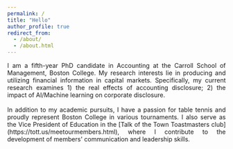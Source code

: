 ```yaml
---
permalink: /
title: "Hello"
author_profile: true
redirect_from: 
  - /about/
  - /about.html
---
```


<div style="text-align: justify">I am a fifth-year PhD candidate in Accounting at the Carroll School of Management, Boston College. My research interests lie in producing and utilizing financial information in capital markets. Specifically, my current research examines 1) the real effects of accounting disclosure; 2) the impact of AI/Machine learning on corporate disclosure.</div>
&nbsp;
<div style="text-align: justify">In addition to my academic pursuits, I have a passion for table tennis and proudly represent Boston College in various tournaments. I also serve as the Vice President of Education in the [Talk of the Town Toastmasters club](https://tott.us/meetourmembers.html), where I contribute to the development of members' communication and leadership skills.</div>
